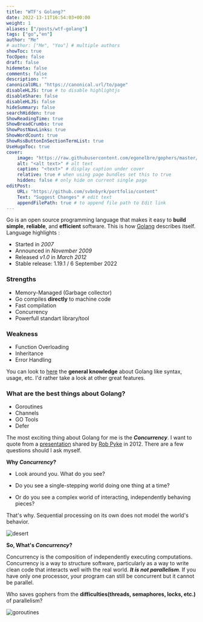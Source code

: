 ```yaml
---
title: "WTF's Golang?"
date: 2022-13-11T16:54:03+00:00
weight: 1
aliases: ["/posts/wtf-golang"]
tags: ["go","en"]
author: "Me"
# author: ["Me", "You"] # multiple authors
showToc: true
TocOpen: false
draft: false
hidemeta: false
comments: false
description: ""
canonicalURL: "https://canonical.url/to/page"
disableHLJS: true # to disable highlightjs
disableShare: false
disableHLJS: false
hideSummary: false
searchHidden: true
ShowReadingTime: true
ShowBreadCrumbs: true
ShowPostNavLinks: true
ShowWordCount: true
ShowRssButtonInSectionTermList: true
UseHugoToc: true
cover:
    image: "https://raw.githubusercontent.com/egonelbre/gophers/master/vector/fairy-tale/witch-learning.svg" # image path/url      
    alt: "<alt text>" # alt text
    caption: "<text>" # display caption under cover
    relative: true # when using page bundles set this to true
    hidden: false # only hide on current single page
editPost:
    URL: "https://github.com/svbnbyrk/portfolio/content"
    Text: "Suggest Changes" # edit text
    appendFilePath: true # to append file path to Edit link
---
```


Go is an open source programming language that makes it easy to **build simple**, **reliable**, and **efficient** software. This is how [Golang](https://go.dev/) describes itself. Language highlights :

- Started in _2007_
- Announced in _November 2009_
- Released *v1.0* in _March 2012_
- Stable release: 1.19.1 / 6 September 2022

### Strengths
- Memory-Managed (Garbage collector)
- Go compiles **directly** to machine code
- Fast compilation
- Concurrency
- Powerfull standart library/tool

### Weakness
- Function Overloading
- Inheritance
- Error Handling

You can look to [here](https://go.dev/tour/welcome/1 "A tour of GO") the **general knowledge** about Golang like syntax, usage, etc. I'd rather take a look at other great features.
### What are the best things about Golang?

- Goroutines
- Channels
- GO Tools
- Defer

The most exciting thing about Golang for me is the **_Concurrency_**. I want to quote from a [presentation](https://go.dev/talks/2012/concurrency.slide#5) shared by [Rob Pyke](https://twitter.com/rob_pike) in 2012. There are a few questions should I ask myself.

 **Why _Concurrency_?**

- Look around you. What do you see?

- Do you see a single-stepping world doing one thing at a time?

- Or do you see a complex world of interacting, independently behaving pieces?

That's why. Sequential processing on its own does not model the world's behavior. 

![desert](/images/desert.gif)

 **So, What's _Concurrency_?**

Concurrency is the composition of independently executing computations. Concurrency is a way to structure software, particularly as a way to write clean code that interacts well with the real world. _**It is not parallelism**_. If you have only one processor, your program can still be concurrent but it cannot be parallel.

Who saves gophers from the **difficulties(threads, semaphores, locks, etc.)** of parallelism?

![goroutines](/images/goroutines.png)

